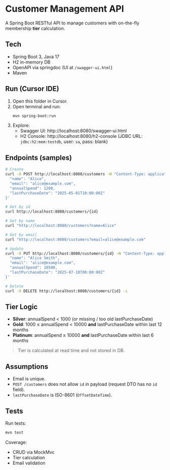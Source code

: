 # Customer Management API

A Spring Boot RESTful API to manage customers with on-the-fly membership **tier** calculation.

## Tech
- Spring Boot 3, Java 17
- H2 in-memory DB
- OpenAPI via springdoc (UI at `/swagger-ui.html`)
- Maven

## Run (Cursor IDE)
1. Open this folder in Cursor.
2. Open terminal and run:
   ```bash
   mvn spring-boot:run
   ```
3. Explore:
   - Swagger UI: http://localhost:8080/swagger-ui.html
   - H2 Console: http://localhost:8080/h2-console (JDBC URL: `jdbc:h2:mem:testdb`, user: `sa`, pass: blank)

## Endpoints (samples)
```bash
# Create
curl -X POST http://localhost:8080/customers -H "Content-Type: application/json" -d '{
  "name": "Alice",
  "email": "alice@example.com",
  "annualSpend": 1200,
  "lastPurchaseDate": "2025-05-01T10:00:00Z"
}'

# Get by id
curl http://localhost:8080/customers/{id}

# Get by name
curl "http://localhost:8080/customers?name=Alice"

# Get by email
curl "http://localhost:8080/customers?email=alice@example.com"

# Update
curl -X PUT http://localhost:8080/customers/{id} -H "Content-Type: application/json" -d '{
  "name": "Alice Smith",
  "email": "alice@example.com",
  "annualSpend": 10500,
  "lastPurchaseDate": "2025-07-10T00:00:00Z"
}'

# Delete
curl -X DELETE http://localhost:8080/customers/{id} -i
```

## Tier Logic
- **Silver**: annualSpend < 1000 (or missing / too old lastPurchaseDate)
- **Gold**: 1000 ≤ annualSpend < 10000 **and** lastPurchaseDate within last 12 months
- **Platinum**: annualSpend ≥ 10000 **and** lastPurchaseDate within last 6 months

> Tier is calculated at read time and not stored in DB.

## Assumptions
- Email is unique.
- `POST /customers` does not allow `id` in payload (request DTO has no `id` field).
- `lastPurchaseDate` is ISO-8601 (`OffsetDateTime`).

## Tests
Run tests:
```bash
mvn test
```

Coverage:
- CRUD via MockMvc
- Tier calculation
- Email validation
```

